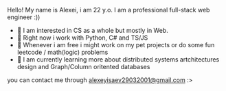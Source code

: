Hello! My name is Alexei, i am 22 y.o.
I am a professional full-stack web engineer :))

- 👀 I am interested in CS as a whole but mostly in Web.
- 💍 Right now i work with Python, C# and TS/JS
- 🤌 Whenever i am free i might work on my pet projects or do some fun leetcode / math(logic) problems
- 🥾 I am currently learning more about distributed systems artchitectures design and Graph/Column oritented databases

you can contact me through alexeyisaev29032001@gmail.com :>
